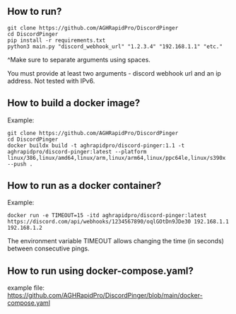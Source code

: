 ## **How to run?**
```
git clone https://github.com/AGHRapidPro/DiscordPinger
cd DiscordPinger
pip install -r requirements.txt
python3 main.py "discord_webhook_url" "1.2.3.4" "192.168.1.1" "etc."
```
^Make sure to separate arguments using spaces.


You must provide at least two arguments - discord webhook url and an ip address.
Not tested with IPv6.

## **How to build a docker image?**
Example:
```
git clone https://github.com/AGHRapidPro/DiscordPinger
cd DiscordPinger
docker buildx build -t aghrapidpro/discord-pinger:1.1 -t aghrapidpro/discord-pinger:latest --platform linux/386,linux/amd64,linux/arm,linux/arm64,linux/ppc64le,linux/s390x --push .
```

## **How to run as a docker container?**
Example:
```
docker run -e TIMEOUT=15 -itd aghrapidpro/discord-pinger:latest https://discord.com/api/webhooks/1234567890/oqlGOtDn9JDe30 192.168.1.1 192.168.1.2
```

The environment variable TIMEOUT allows changing the time (in seconds) between consecutive pings.

## **How to run using docker-compose.yaml?**
example file:
https://github.com/AGHRapidPro/DiscordPinger/blob/main/docker-compose.yaml
